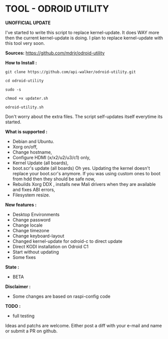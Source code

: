 TOOL - ODROID UTILITY
=====================
**UNOFFICIAL UPDATE**

I've started to write this script to replace kernel-update. It does WAY more then the current kernel-update is doing. I plan to replace kernel-update with this tool very soon.

**Sources:** https://github.com/mdrjr/odroid-utility

**How to Install :**

```
git clone https://github.com/api-walker/odroid-utility.git

cd odroid-utility

sudo -s

chmod +x updater.sh

odroid-utility.sh
```

Don't worry about the extra files. The script self-updates itself everytime its started.

**What is supported :**

* Debian and Ubuntu.
* Xorg on/off,
* Change hostname,
* Configure HDMI (x/x2/u2/u3/c1) only,
* Kernel Update (all boards),
* boot.scr's update (all boards) Oh yes. Updating the kernel doesn't replace your boot.scr's anymore. If you was using custom ones to boot from hdd then they should be safe now,
* Rebuilds Xorg DDX , installs new Mali drivers when they are available and fixes ABI errors,
* Filesystem resize.

**New features :**

* Desktop Environments
* Change password
* Change locale
* Change timezone
* Change keyboard-layout
* Changed kernel-update for odroid-c to direct update
* Direct KODI installation on Odroid C1
* Start without updating
* Some fixes

**State :**
* BETA

**Disclaimer :**
* Some changes are based on raspi-config code

**TODO :**
* full testing

Ideas and patchs are welcome. Either post a diff with your e-mail and name or submit a PR on github.
